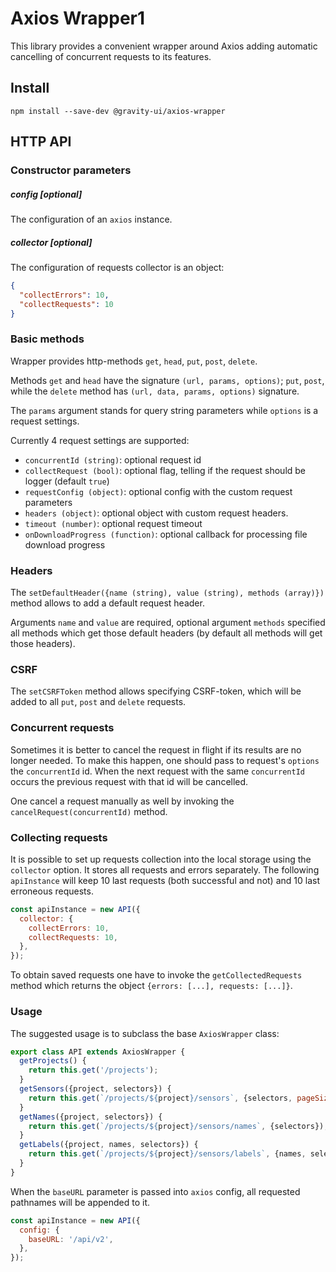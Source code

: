 # Axios Wrapper1

This library provides a convenient wrapper around Axios adding automatic cancelling of concurrent requests
to its features.

## Install

```shell
npm install --save-dev @gravity-ui/axios-wrapper
```

## HTTP API

### Constructor parameters

##### config [optional]

The configuration of an `axios` instance.

##### collector [optional]

The configuration of requests collector is an object:

```json
{
  "collectErrors": 10,
  "collectRequests": 10
}
```

### Basic methods

Wrapper provides http-methods `get`, `head`, `put`, `post`, `delete`.

Methods `get` and `head` have the signature `(url, params, options)`; `put`, `post`, while the `delete` method
has `(url, data, params, options)` signature.

The `params` argument stands for query string parameters while `options` is a request settings.

Currently 4 request settings are supported:

- `concurrentId (string)`: optional request id
- `collectRequest (bool)`: optional flag, telling if the request should be logger (default `true`)
- `requestConfig (object)`: optional config with the custom request parameters
- `headers (object)`: optional object with custom request headers.
- `timeout (number)`: optional request timeout
- `onDownloadProgress (function)`: optional callback for processing file download progress

### Headers

The `setDefaultHeader({name (string), value (string), methods (array)})` method allows to add a default
request header.

Arguments `name` and `value` are required, optional argument `methods` specified all methods which get those
default headers (by default all methods will get those headers).

### CSRF

The `setCSRFToken` method allows specifying CSRF-token, which will be added to all `put`, `post` and `delete`
requests.

### Concurrent requests

Sometimes it is better to cancel the request in flight if its results are no longer needed. To make this
happen, one should pass to request's `options` the `concurrentId` id. When the next request with the same
`concurrentId` occurs the previous request with that id will be cancelled.

One cancel a request manually as well by invoking the `cancelRequest(concurrentId)` method.

### Collecting requests

It is possible to set up requests collection into the local storage using the `collector` option. It stores
all requests and errors separately. The following `apiInstance` will keep 10 last requests (both successful
and not) and 10 last erroneous requests.

```javascript
const apiInstance = new API({
  collector: {
    collectErrors: 10,
    collectRequests: 10,
  },
});
```

To obtain saved requests one have to invoke the `getCollectedRequests` method which returns the object
`{errors: [...], requests: [...]}`.

### Usage

The suggested usage is to subclass the base `AxiosWrapper` class:

```javascript
export class API extends AxiosWrapper {
  getProjects() {
    return this.get('/projects');
  }
  getSensors({project, selectors}) {
    return this.get(`/projects/${project}/sensors`, {selectors, pageSize: 200});
  }
  getNames({project, selectors}) {
    return this.get(`/projects/${project}/sensors/names`, {selectors});
  }
  getLabels({project, names, selectors}) {
    return this.get(`/projects/${project}/sensors/labels`, {names, selectors});
  }
}
```

When the `baseURL` parameter is passed into `axios` config, all requested pathnames will be appended to it.

```javascript
const apiInstance = new API({
  config: {
    baseURL: '/api/v2',
  },
});
```
